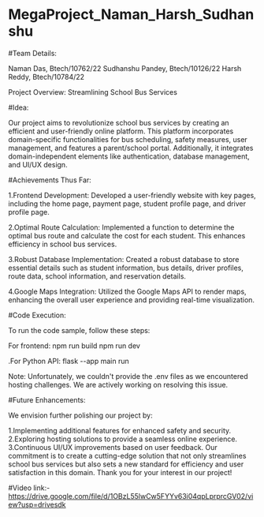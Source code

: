 # MegaProject_Naman_Harsh_Sudhanshu

#Team Details:

Naman Das, Btech/10762/22
Sudhanshu Pandey, Btech/10126/22
Harsh Reddy, Btech/10784/22

Project Overview: Streamlining School Bus Services

#Idea:

Our project aims to revolutionize school bus services by creating an efficient and user-friendly online platform. This platform incorporates domain-specific functionalities for bus scheduling, safety measures, user management, and features a parent/school portal. Additionally, it integrates domain-independent elements like authentication, database management, and UI/UX design.

#Achievements Thus Far:

1.Frontend Development:
Developed a user-friendly website with key pages, including the home page, payment page, student profile page, and driver profile page.

2.Optimal Route Calculation:
Implemented a function to determine the optimal bus route and calculate the cost for each student. This enhances efficiency in school bus services.

3.Robust Database Implementation:
Created a robust database to store essential details such as student information, bus details, driver profiles, route data, school information, and reservation details.

4.Google Maps Integration:
Utilized the Google Maps API to render maps, enhancing the overall user experience and providing real-time visualization.

#Code Execution:

To run the code sample, follow these steps:

For frontend:
npm run build
npm run dev

.For Python API:
flask --app main run

Note: Unfortunately, we couldn't provide the .env files as we encountered hosting challenges. We are actively working on resolving this issue.

#Future Enhancements:

We envision further polishing our project by:

1.Implementing additional features for enhanced safety and security.
2.Exploring hosting solutions to provide a seamless online experience.
3.Continuous UI/UX improvements based on user feedback.
Our commitment is to create a cutting-edge solution that not only streamlines school bus services but also sets a new standard for efficiency and user satisfaction in this domain. Thank you for your interest in our project!

#Video link:-
https://drive.google.com/file/d/1OBzL55lwCw5FYYv63i04qpLprprcGV02/view?usp=drivesdk




